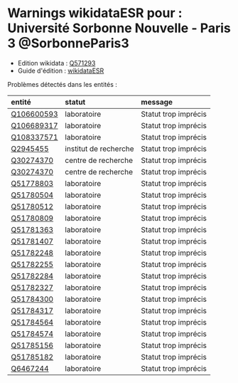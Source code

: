Warnings wikidataESR pour : Université Sorbonne Nouvelle - Paris 3 @SorbonneParis3
================

- Edition wikidata : [Q571293](https://www.wikidata.org/wiki/Q571293)
- Guide d'édition : [wikidataESR](https://github.com/cpesr/wikidataESR/)



Problèmes détectés dans les entités :

|entité                                                 |statut                |message              |
|:------------------------------------------------------|:---------------------|:--------------------|
|[Q106600593](https://www.wikidata.org/wiki/Q106600593) |laboratoire           |Statut trop imprécis |
|[Q106689317](https://www.wikidata.org/wiki/Q106689317) |laboratoire           |Statut trop imprécis |
|[Q108337571](https://www.wikidata.org/wiki/Q108337571) |laboratoire           |Statut trop imprécis |
|[Q2945455](https://www.wikidata.org/wiki/Q2945455)     |institut de recherche |Statut trop imprécis |
|[Q30274370](https://www.wikidata.org/wiki/Q30274370)   |centre de recherche   |Statut trop imprécis |
|[Q30274370](https://www.wikidata.org/wiki/Q30274370)   |centre de recherche   |Statut trop imprécis |
|[Q51778803](https://www.wikidata.org/wiki/Q51778803)   |laboratoire           |Statut trop imprécis |
|[Q51780504](https://www.wikidata.org/wiki/Q51780504)   |laboratoire           |Statut trop imprécis |
|[Q51780512](https://www.wikidata.org/wiki/Q51780512)   |laboratoire           |Statut trop imprécis |
|[Q51780809](https://www.wikidata.org/wiki/Q51780809)   |laboratoire           |Statut trop imprécis |
|[Q51781363](https://www.wikidata.org/wiki/Q51781363)   |laboratoire           |Statut trop imprécis |
|[Q51781407](https://www.wikidata.org/wiki/Q51781407)   |laboratoire           |Statut trop imprécis |
|[Q51782248](https://www.wikidata.org/wiki/Q51782248)   |laboratoire           |Statut trop imprécis |
|[Q51782255](https://www.wikidata.org/wiki/Q51782255)   |laboratoire           |Statut trop imprécis |
|[Q51782284](https://www.wikidata.org/wiki/Q51782284)   |laboratoire           |Statut trop imprécis |
|[Q51782327](https://www.wikidata.org/wiki/Q51782327)   |laboratoire           |Statut trop imprécis |
|[Q51784300](https://www.wikidata.org/wiki/Q51784300)   |laboratoire           |Statut trop imprécis |
|[Q51784317](https://www.wikidata.org/wiki/Q51784317)   |laboratoire           |Statut trop imprécis |
|[Q51784564](https://www.wikidata.org/wiki/Q51784564)   |laboratoire           |Statut trop imprécis |
|[Q51784574](https://www.wikidata.org/wiki/Q51784574)   |laboratoire           |Statut trop imprécis |
|[Q51785156](https://www.wikidata.org/wiki/Q51785156)   |laboratoire           |Statut trop imprécis |
|[Q51785182](https://www.wikidata.org/wiki/Q51785182)   |laboratoire           |Statut trop imprécis |
|[Q6467244](https://www.wikidata.org/wiki/Q6467244)     |laboratoire           |Statut trop imprécis |
